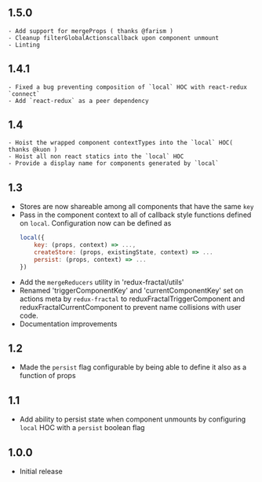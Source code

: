 ## 1.5.0
    - Add support for mergeProps ( thanks @farism )
    - Cleanup filterGlobalActionscallback upon component unmount
    - Linting

## 1.4.1
    - Fixed a bug preventing composition of `local` HOC with react-redux `connect`
    - Add `react-redux` as a peer dependency
    
## 1.4
    - Hoist the wrapped component contextTypes into the `local` HOC( thanks @kuon )
    - Hoist all non react statics into the `local` HOC
    - Provide a display name for components generated by `local`

## 1.3
- Stores are now shareable among all components that have the same `key`
- Pass in the component context to all of callback style functions defined on `local`.
  Configuration now can be defined as
  ```js
  local({
      key: (props, context) => ...,
      createStore: (props, existingState, context) => ...
      persist: (props, context) => ...
  })
  ```
- Add the `mergeReducers` utility in 'redux-fractal/utils'
- Renamed 'triggerComponentKey' and 'currentComponentKey' set on actions meta by
  `redux-fractal` to reduxFractalTriggerComponent and reduxFractalCurrentComponent to prevent
  name collisions with user code.
- Documentation improvements

## 1.2

- Made the `persist` flag configurable by being able to define it also as a function of props

## 1.1

- Add ability to persist state when component unmounts by configuring `local` HOC with a `persist` boolean flag

## 1.0.0

- Initial release

